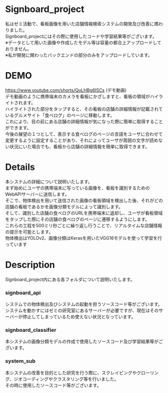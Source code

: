 # Signboard_project
私はゼミ活動で、看板画像を用いた店舗情報検索システムの開発及び改善に携わりました。<br>
Signboard_projectにはその際に使用したコードや学習結果等がございます。<br>
※データとして用いた画像や作成したモデル等は容量の都合上アップロードしておりません。<br>
※私が開発に関わったバックエンドの部分のみをアップロードしています。<br>

# DEMO
https://www.youtube.com/shorts/QoLHBg6lSCs (デモ動画)<br>
デモ動画のように携帯端末のカメラを看板にかざしますと、看板の領域がハイライトされます。<br>
ハイライトされた部分をタップすると、その看板の店舗の詳細情報が記載されているグルメサイト「食べログ」のページに移動します。<br>
これにより、目の前にある店舗の詳細情報が気になった際に簡単に取得することができます。<br>
今後の展望の１つとして、表示する食べログのページの言語をユーザに合わせて変更するように設定することがあり、それによってユーザが周囲の文字が読めない状況にいた場合でも、看板から店舗の詳細情報を簡単に取得できます。<br>

# Details
本システムの詳細について説明いたします。<br>
まず始めにユーザの携帯端末に写っている画像を、看板を識別するためのWebAPIサーバーに送信します。<br>
そこで、物体検出を用いて送信された画像の看板領域を検出した後、それがどの店舗の看板であるかを画像分類モデルによって識別します。<br>
そして、識別した店舗の食べログのURLを携帯端末に返却し、ユーザが看板領域をタップした際にその店舗の食べログのページに遷移するようにします。<br>
これらの工程を500ミリ秒ごとに繰り返し行うことで、リアルタイムな店舗情報の提示を可能とします。<br>
物体検出はYOLOv2、画像分類はKerasを用いたVGG16モデルを使って学習を行っています<br>

# Description
Signboard_project内にある各フォルダについて説明いたします。<br>
### signboard_api
システムでの物体検出及びシステムの起動を担うソースコード等がございます。<br>
システムを動かすにはゼミの研究室にあるサーバーが必要ですが、現在はそのサーバーが停止してしまっているため使えない状況となっています。<br>
### signboard_classifier
本システムの画像分類モデルの作成で使用したソースコード及び学習結果等がございます。<br>
### system_sub
本システムの改善を目的とした研究を行う際に、スクレイピングやクローリング、ジオコーディングやクラスタリング等を行いました。<br>
その時に使用したソースコード等がございます。<br>
